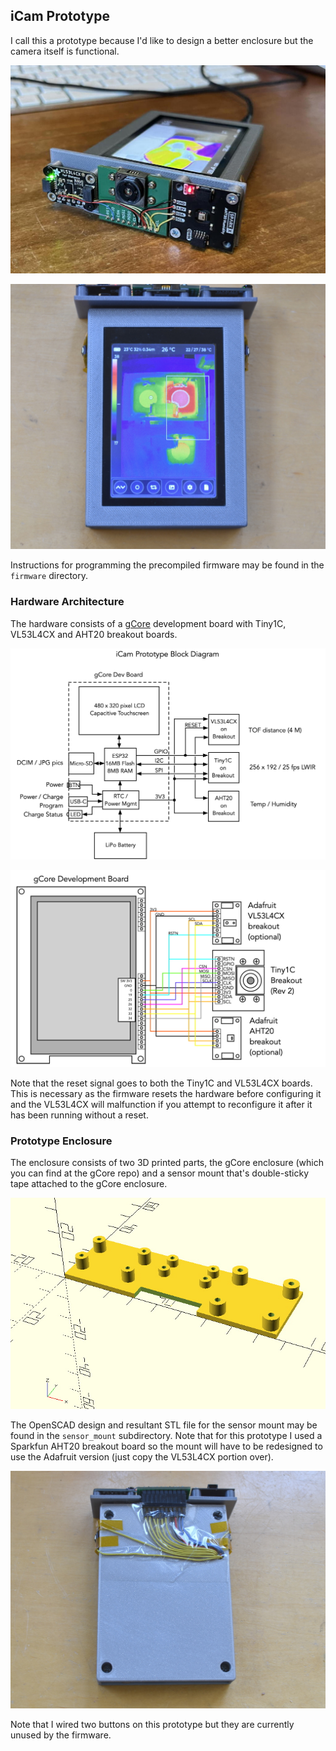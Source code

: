 ## iCam Prototype
I call this a prototype because I'd like to design a better enclosure but the camera itself is functional.

![iCam Prototype Hardware](pictures/icam_proto_hw.jpg)

![iCam Main Screen](pictures/icam_main_screen.jpg)

Instructions for programming the precompiled firmware may be found in the ```firmware``` directory.

### Hardware Architecture
The hardware consists of a [gCore](https://github.com/danjulio/gCore) development board with Tiny1C, VL53L4CX and AHT20 breakout boards.

![iCam Hardware Architecture](pictures/icam_proto_block_diagram.jpg)

![iCam Hardware Diagram](pictures/icam_wiring_diagram.jpg)

Note that the reset signal goes to both the Tiny1C and VL53L4CX boards.  This is necessary as the firmware resets the hardware before configuring it and the VL53L4CX will malfunction if you attempt to reconfigure it after it has been running without a reset.

### Prototype Enclosure
The enclosure consists of two 3D printed parts, the gCore enclosure (which you can find at the gCore repo) and a sensor mount that's double-sticky tape attached to the gCore enclosure.

![Sensor Mount render](pictures/sensor_mount.jpg)

The OpenSCAD design and resultant STL file for the sensor mount may be found in the ```sensor_mount``` subdirectory.  Note that for this prototype I used a Sparkfun AHT20 breakout board so the mount will have to be redesigned to use the Adafruit version (just copy the VL53L4CX portion over).

![Sensor Mount attachment](pictures/icam_prototype_btm.jpg)

Note that I wired two buttons on this prototype but they are currently unused by the firmware.